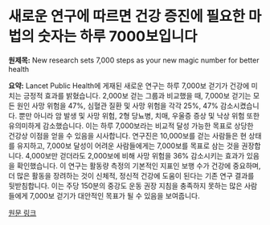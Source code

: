 # 새로운 연구에 따르면 건강 증진에 필요한 마법의 숫자는 하루 7000보입니다

**원제목:** New research sets 7,000 steps as your new magic number for better health

**요약:** Lancet Public Health에 게재된 새로운 연구는 하루 7,000보 걷기가 건강에 미치는 긍정적 효과를 밝혔습니다.  2,000보 걷는 그룹과 비교했을 때, 7,000보 걷기는 모든 원인 사망 위험을 47%, 심혈관 질환 및 사망 위험을 각각 25%, 47% 감소시켰습니다.  뿐만 아니라 암 발생 및 사망 위험, 2형 당뇨병, 치매, 우울증 증상 및 낙상 위험 또한 유의미하게 감소했습니다.  이는 하루 7,000보라는 비교적 달성 가능한 목표로 상당한 건강상 이점을 얻을 수 있음을 시사합니다.  연구진은 10,000보를 걷는 사람들은 현 상태를 유지하고,  7,000보 달성이 어려운 사람들에게는 7,000보를 목표로 삼는 것을 권장합니다.  4,000보만 걷더라도 2,000보에 비해 사망 위험을 36% 감소시키는 효과가 있음을 확인했습니다.  이 연구는 활동량 측정의 기본적인 지표인 보행 수가 건강에 중요하며, 더 많은 활동을 장려하는 것이 신체적, 정신적 건강에 도움이 된다는 기존 연구 결과를 뒷받침합니다.  이는 주당 150분의 중강도 운동 권장 지침을 충족하지 못하는 많은 사람들에게 7,000보 걷기가 대안적인 목표가 될 수 있음을 보여줍니다.

[원문 링크](https://www.womenshealthmag.com/uk/fitness/a65496887/7000-steps-benefits-health-longevity/)

